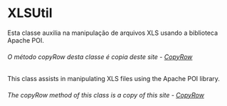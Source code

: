 # XLSUtil

Esta classe auxilia na manipulação de arquivos XLS usando a biblioteca Apache POI.

###### O método copyRow desta classe é copia deste site - [CopyRow](http://www.zachhunter.com/2010/05/npoi-copy-row-helper/)

This class assists in manipulating XLS files using the Apache POI library.

###### The copyRow method of this class is a copy of this site - [CopyRow](http://www.zachhunter.com/2010/05/npoi-copy-row-helper/)

